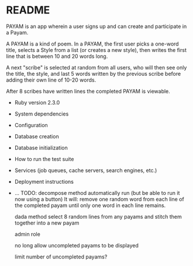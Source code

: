# README

PAYAM is an app wherein a user signs up and can create and participate in a Payam.

A PAYAM is a kind of poem. In a PAYAM, the first user picks a one-word title, selects a Style from a list (or creates a new style), then writes the first line that is between 10 and 20 words long.

A next "scribe" is selected at random from all users, who will then see only the title, the style, and last 5 words written by the previous scribe before adding their own line of 10-20 words.

After 8 scribes have written lines the completed PAYAM is viewable.


* Ruby version
2.3.0

* System dependencies

* Configuration

* Database creation

* Database initialization

* How to run the test suite

* Services (job queues, cache servers, search engines, etc.)

* Deployment instructions

* ... TODO:
  decompose method automatically run (but be able to run it now using a button)
    It will:
      remove one random word from each line of the completed payam until only one word in each line remains.

  dada method
    select 8 random lines from any payams and stitch them together into a new payam

  admin role

  no long allow uncompleted payams to be displayed

  limit number of uncompleted payams?
